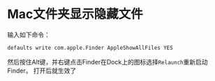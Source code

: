 # Mac文件夹显示隐藏文件

输入如下命令：
```sh
defaults write com.apple.Finder AppleShowAllFiles YES
```

然后按住Alt键，并右键点击Finder在Dock上的图标选择`Relaunch`重新启动Finder。
打开后就生效了